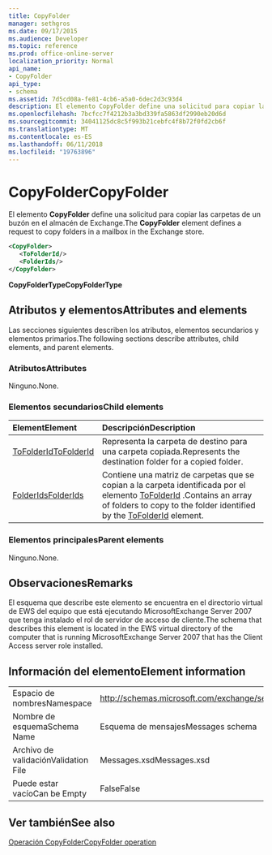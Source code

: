 ```yaml
---
title: CopyFolder
manager: sethgros
ms.date: 09/17/2015
ms.audience: Developer
ms.topic: reference
ms.prod: office-online-server
localization_priority: Normal
api_name:
- CopyFolder
api_type:
- schema
ms.assetid: 7d5cd08a-fe81-4cb6-a5a0-6dec2d3c93d4
description: El elemento CopyFolder define una solicitud para copiar las carpetas de un buzón en el almacén de Exchange.
ms.openlocfilehash: 7bcfcc7f4212b3a3bd339fa5863df2990eb20d6d
ms.sourcegitcommit: 34041125dc8c5f993b21cebfc4f8b72f0fd2cb6f
ms.translationtype: MT
ms.contentlocale: es-ES
ms.lasthandoff: 06/11/2018
ms.locfileid: "19763896"
---
```

# <a name="copyfolder"></a><span data-ttu-id="ba0d2-103">CopyFolder</span><span class="sxs-lookup"><span data-stu-id="ba0d2-103">CopyFolder</span></span>

<span data-ttu-id="ba0d2-104">El elemento **CopyFolder** define una solicitud para copiar las carpetas de un buzón en el almacén de Exchange.</span><span class="sxs-lookup"><span data-stu-id="ba0d2-104">The **CopyFolder** element defines a request to copy folders in a mailbox in the Exchange store.</span></span> 
  
```xml
<CopyFolder>
   <ToFolderId/>
   <FolderIds/>
</CopyFolder>
```

 <span data-ttu-id="ba0d2-105">**CopyFolderType**</span><span class="sxs-lookup"><span data-stu-id="ba0d2-105">**CopyFolderType**</span></span>
## <a name="attributes-and-elements"></a><span data-ttu-id="ba0d2-106">Atributos y elementos</span><span class="sxs-lookup"><span data-stu-id="ba0d2-106">Attributes and elements</span></span>

<span data-ttu-id="ba0d2-107">Las secciones siguientes describen los atributos, elementos secundarios y elementos primarios.</span><span class="sxs-lookup"><span data-stu-id="ba0d2-107">The following sections describe attributes, child elements, and parent elements.</span></span>
  
### <a name="attributes"></a><span data-ttu-id="ba0d2-108">Atributos</span><span class="sxs-lookup"><span data-stu-id="ba0d2-108">Attributes</span></span>

<span data-ttu-id="ba0d2-109">Ninguno.</span><span class="sxs-lookup"><span data-stu-id="ba0d2-109">None.</span></span>
  
### <a name="child-elements"></a><span data-ttu-id="ba0d2-110">Elementos secundarios</span><span class="sxs-lookup"><span data-stu-id="ba0d2-110">Child elements</span></span>

|<span data-ttu-id="ba0d2-111">**Element**</span><span class="sxs-lookup"><span data-stu-id="ba0d2-111">**Element**</span></span>|<span data-ttu-id="ba0d2-112">**Descripción**</span><span class="sxs-lookup"><span data-stu-id="ba0d2-112">**Description**</span></span>|
|:-----|:-----|
|[<span data-ttu-id="ba0d2-113">ToFolderId</span><span class="sxs-lookup"><span data-stu-id="ba0d2-113">ToFolderId</span></span>](tofolderid.md) <br/> |<span data-ttu-id="ba0d2-114">Representa la carpeta de destino para una carpeta copiada.</span><span class="sxs-lookup"><span data-stu-id="ba0d2-114">Represents the destination folder for a copied folder.</span></span>  <br/> |
|[<span data-ttu-id="ba0d2-115">FolderIds</span><span class="sxs-lookup"><span data-stu-id="ba0d2-115">FolderIds</span></span>](folderids.md) <br/> |<span data-ttu-id="ba0d2-116">Contiene una matriz de carpetas que se copian a la carpeta identificada por el elemento [ToFolderId](tofolderid.md) .</span><span class="sxs-lookup"><span data-stu-id="ba0d2-116">Contains an array of folders to copy to the folder identified by the [ToFolderId](tofolderid.md) element.</span></span>  <br/> |
   
### <a name="parent-elements"></a><span data-ttu-id="ba0d2-117">Elementos principales</span><span class="sxs-lookup"><span data-stu-id="ba0d2-117">Parent elements</span></span>

<span data-ttu-id="ba0d2-118">Ninguno.</span><span class="sxs-lookup"><span data-stu-id="ba0d2-118">None.</span></span>
  
## <a name="remarks"></a><span data-ttu-id="ba0d2-119">Observaciones</span><span class="sxs-lookup"><span data-stu-id="ba0d2-119">Remarks</span></span>

<span data-ttu-id="ba0d2-120">El esquema que describe este elemento se encuentra en el directorio virtual de EWS del equipo que está ejecutando MicrosoftExchange Server 2007 que tenga instalado el rol de servidor de acceso de cliente.</span><span class="sxs-lookup"><span data-stu-id="ba0d2-120">The schema that describes this element is located in the EWS virtual directory of the computer that is running MicrosoftExchange Server 2007 that has the Client Access server role installed.</span></span>
  
## <a name="element-information"></a><span data-ttu-id="ba0d2-121">Información del elemento</span><span class="sxs-lookup"><span data-stu-id="ba0d2-121">Element information</span></span>

|||
|:-----|:-----|
|<span data-ttu-id="ba0d2-122">Espacio de nombres</span><span class="sxs-lookup"><span data-stu-id="ba0d2-122">Namespace</span></span>  <br/> |http://schemas.microsoft.com/exchange/services/2006/messages  <br/> |
|<span data-ttu-id="ba0d2-123">Nombre de esquema</span><span class="sxs-lookup"><span data-stu-id="ba0d2-123">Schema Name</span></span>  <br/> |<span data-ttu-id="ba0d2-124">Esquema de mensajes</span><span class="sxs-lookup"><span data-stu-id="ba0d2-124">Messages schema</span></span>  <br/> |
|<span data-ttu-id="ba0d2-125">Archivo de validación</span><span class="sxs-lookup"><span data-stu-id="ba0d2-125">Validation File</span></span>  <br/> |<span data-ttu-id="ba0d2-126">Messages.xsd</span><span class="sxs-lookup"><span data-stu-id="ba0d2-126">Messages.xsd</span></span>  <br/> |
|<span data-ttu-id="ba0d2-127">Puede estar vacío</span><span class="sxs-lookup"><span data-stu-id="ba0d2-127">Can be Empty</span></span>  <br/> |<span data-ttu-id="ba0d2-128">False</span><span class="sxs-lookup"><span data-stu-id="ba0d2-128">False</span></span>  <br/> |
   
## <a name="see-also"></a><span data-ttu-id="ba0d2-129">Ver también</span><span class="sxs-lookup"><span data-stu-id="ba0d2-129">See also</span></span>



[<span data-ttu-id="ba0d2-130">Operación CopyFolder</span><span class="sxs-lookup"><span data-stu-id="ba0d2-130">CopyFolder operation</span></span>](copyfolder-operation.md)


